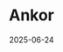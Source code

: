 ---  
layout: startup_page  
title: "Ankor"  
id: "ankor.app"  
permalink: "/ankorankor.app06242025/"  
website: "https://ankor.app/"  
funding_round: "Pre-Seed"  
funding_amount: "$1.3M"  
investors: "Upfin, Bust, Torq Partners, Juni, Pleo, Moss, Klarna"  
about: "Ankor is an execution-first platform for e-commerce operations, built to eliminate operational friction for e-commerce teams. It uses purpose-built AI agents (Accelerators) to automate tasks and provide end-to-end traceability, allowing teams to focus on growth and gain a competitive advantage. The platform integrates with major e-commerce platforms, payment processors, bank accounts, and accounting systems."  
markets: "E-commerce, AI, SaaS, Artificial Intelligence & Machine Learning, FinTech"  
hq: "Kristianstad, Sweden"  
founded_year: "2023"  
linkedin: "https://www.linkedin.com/company/ankorapp"  
twitter: "https://twitter.com/ankorhq"  
instagram: ""  
facebook: "https://www.facebook.com/ankorsoftware"  
crunchbase: "https://www.crunchbase.com/organization/ankor-software"  
pitchbook: "https://pitchbook.com/profiles/company/546654-79"  

date_display: "24-Jun-2025"  
date: "2025-06-24"

# SEO Optimization  
meta_title: "Ankor - Pre-Seed Funding ($1.3M)"  
meta_description: "Ankor, Ankor is an execution-first platform for e-commerce operations, built to eliminate operational friction for e-commerce teams. It uses purpose-built AI..."  
meta_keywords: "Ankor, E-commerce, AI, SaaS, Artificial Intelligence & Machine Learning, FinTech, Pre-Seed funding"  
canonical_url: "https://startup.projectstartups.com/ankorankor.app06242025/"  
---